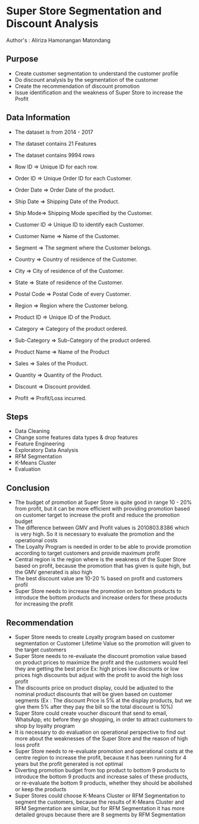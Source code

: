 # Super Store Segmentation and Discount Analysis
Author's : Aliriza Hamonangan Matondang
## Purpose
- Create customer segmentation to understand the customer profile
- Do discount analysis by the segmentation of the customer
- Create the recommendation of discount promotion
- Issue identification and the weakness of Super Store to increase the Profit
## Data Information
- The dataset is from 2014 - 2017
- The dataset contains 21 Features
- The dataset contains 9994 rows

- Row ID => Unique ID for each row.
- Order ID => Unique Order ID for each Customer.
- Order Date => Order Date of the product.
- Ship Date => Shipping Date of the Product.
- Ship Mode=> Shipping Mode specified by the Customer.
- Customer ID => Unique ID to identify each Customer.
- Customer Name => Name of the Customer.
- Segment => The segment where the Customer belongs.
- Country => Country of residence of the Customer.
- City => City of residence of of the Customer.
- State => State of residence of the Customer.
- Postal Code => Postal Code of every Customer.
- Region => Region where the Customer belong.
- Product ID => Unique ID of the Product.
- Category => Category of the product ordered.
- Sub-Category => Sub-Category of the product ordered.
- Product Name => Name of the Product
- Sales => Sales of the Product.
- Quantity => Quantity of the Product.
- Discount => Discount provided.
- Profit => Profit/Loss incurred.

## Steps
- Data Cleaning 
- Change some features data types & drop features
- Feature Engineering
- Exploratory Data Analysis
- RFM Segmentation
- K-Means Cluster
- Evaluation

## Conclusion
- The budget of promotion at Super Store is quite good in range 10 - 20% from profit, but it can be more efficient with providing promotion based on customer target to increase the profit and reduce the promotion budget
- The difference between GMV and Profit values is 2010803.8386 which is  very high. So it is necessary to evaluate the promotion and the operational costs 
- The Loyalty Program is needed in order to be able to provide promotion according to target customers and provide maximum profit
- Central region is the region where is the weakness of the Super Store based on profit, because the promotion that has given is quite high, but the GMV generated is also high
- The best discount value are 10-20 % based on profit and customers profil 
- Super Store needs to increase the promotion on bottom products to  introduce the bottom products and increase orders for these products for increasing the profit 

## Recommendation
- Super Store needs to create Loyalty program based on customer segmentation or Customer Lifetime Value so the promotion will given to the target customers
- Super Store needs to re-evaluate the discount promotion value based on product prices to maximize the profit and the customers would feel they are getting the best price Ex: high prices low discounts or low prices high discounts but adjust with the profit to avoid the high loss profit
- The discounts price on product display, could be adjusted to the nominal product discounts that will be given based on customer segments (Ex : The discount Price is 5% at the display products, but we give them 5% after they pay the bill so the total discount is 10%)
- Super Store could create voucher discount that send to email, WhatsApp, etc before they go shopping, in order to attract customers to shop by loyalty program
- It is necessary to do evaluation on operational perspective to find out more about the weaknesses of the Super Store and the reason of high loss profit
- Super Store needs to re-evaluate promotion and operational costs at the centre region to increase the profit, because it has been running for 4 years but the profit generated is not optimal
- Diverting promotion budget from top product  to bottom 9 products to introduce the bottom 9 products and increase sales of these products, or re-evaluate the bottom 9 products, whether they should be abolished or keep the products
- Super Stores could choose K-Means Cluster or RFM Segmentation to segment the customers, because the results of K-Means Cluster and RFM Segmentation are similar, but for RFM Segmentation it has more detailed groups because there are 8 segments by RFM Segmentation
